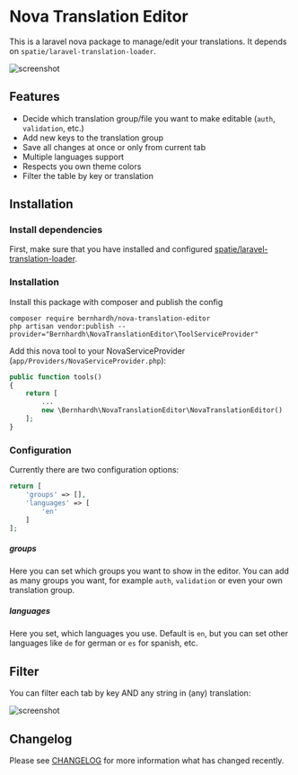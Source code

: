 # Nova Translation Editor

This is a laravel nova package to manage/edit your translations. It depends on `spatie/laravel-translation-loader`.

![screenshot](https://raw.githubusercontent.com/bernhardh/nova-translation-editor/master/docs/screenshot.png)

## Features

- Decide which translation group/file you want to make editable (`auth`, `validation`, etc.)
- Add new keys to the translation group
- Save all changes at once or only from current tab
- Multiple languages support
- Respects you own theme colors
- Filter the table by key or translation 

## Installation

### Install dependencies

First, make sure that you have installed and configured [spatie/laravel-translation-loader](https://github.com/spatie/laravel-translation-loader). 

### Installation

Install this package with composer and publish the config

```
composer require bernhardh/nova-translation-editor
php artisan vendor:publish --provider="Bernhardh\NovaTranslationEditor\ToolServiceProvider"
```

Add this nova tool to your NovaServiceProvider (`app/Providers/NovaServiceProvider.php`):

```php
public function tools()
{
    return [
        ...
        new \Bernhardh\NovaTranslationEditor\NovaTranslationEditor()
    ];
}
```
### Configuration

Currently there are two configuration options:

```php
return [
    'groups' => [],
    'languages' => [
        'en'
    ]
];
```

##### groups

Here you can set which groups you want to show in the editor. You can add as many groups you want, for example `auth`, `validation` or even your own translation group. 

##### languages

Here you set, which languages you use. Default is `en`, but you can set other languages like `de` for german or `es` for spanish, etc.

## Filter

You can filter each tab by key AND any string in (any) translation:

![screenshot](https://raw.githubusercontent.com/bernhardh/nova-translation-editor/master/docs/filter.gif)

## Changelog

Please see [CHANGELOG](CHANGELOG.md) for more information what has changed recently.
